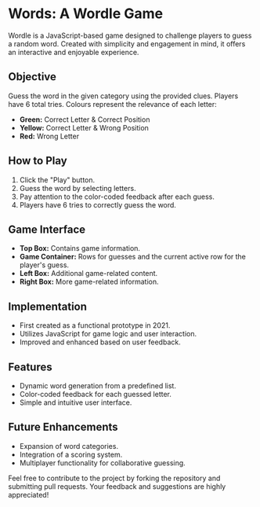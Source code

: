 # Words: A Wordle Game

Wordle is a JavaScript-based game designed to challenge players to guess a random word. Created with simplicity and engagement in mind, it offers an interactive and enjoyable experience.

## Objective

Guess the word in the given category using the provided clues. Players have 6 total tries. Colours represent the relevance of each letter:
- **Green:** Correct Letter & Correct Position
- **Yellow:** Correct Letter & Wrong Position
- **Red:** Wrong Letter

## How to Play

1. Click the "Play" button.
2. Guess the word by selecting letters.
3. Pay attention to the color-coded feedback after each guess.
4. Players have 6 tries to correctly guess the word.

## Game Interface

- **Top Box:** Contains game information.
- **Game Container:** Rows for guesses and the current active row for the player's guess.
- **Left Box:** Additional game-related content.
- **Right Box:** More game-related information.

## Implementation

- First created as a functional prototype in 2021.
- Utilizes JavaScript for game logic and user interaction.
- Improved and enhanced based on user feedback.

## Features

- Dynamic word generation from a predefined list.
- Color-coded feedback for each guessed letter.
- Simple and intuitive user interface.

## Future Enhancements

- Expansion of word categories.
- Integration of a scoring system.
- Multiplayer functionality for collaborative guessing.

Feel free to contribute to the project by forking the repository and submitting pull requests. Your feedback and suggestions are highly appreciated!
